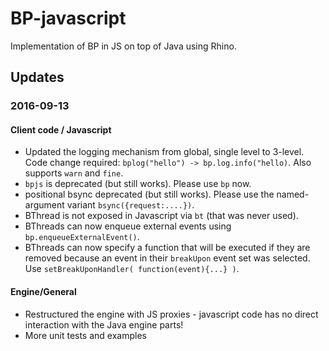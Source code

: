 # BP-javascript
Implementation of BP in JS on top of Java using Rhino.


## Updates

### 2016-09-13
#### Client code / Javascript
* Updated the logging mechanism from global, single level to 3-level. Code change required: `bplog("hello") -> bp.log.info("hello)`. Also supports `warn` and `fine`.
* `bpjs` is deprecated (but still works). Please use `bp` now.
* positional bsync deprecated (but still works). Please use the named-argument variant `bsync({request:....})`.
* BThread is not exposed in Javascript via `bt` (that was never used).
* BThreads can now enqueue external events using `bp.enqueueExternalEvent()`.
* BThreads can now specify a function that will be executed if they are removed because an event in their `breakUpon` event set was selected. Use `setBreakUponHandler( function(event){...} )`.

#### Engine/General
* Restructured the engine with JS proxies - javascript code has no direct interaction with the Java engine parts!
* More unit tests and examples

